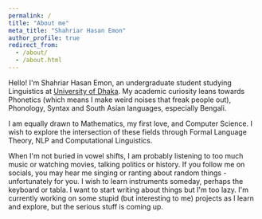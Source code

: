 ```yaml
---
permalink: /
title: "About me"
meta_title: "Shahriar Hasan Emon"
author_profile: true
redirect_from: 
  - /about/
  - /about.html
---
```



Hello! I'm Shahriar Hasan Emon, an undergraduate student studying Linguistics at [University of Dhaka](https://www.du.ac.bd/). My academic curiosity leans towards Phonetics (which means I make weird noises that freak people out), Phonology, Syntax and South Asian languages, especially Bengali. 



I am equally drawn to Mathematics, my first love, and Computer Science. I wish to explore the intersection of these fields through Formal Language Theory, NLP and Computational Linguistics.  


When I'm not buried in vowel shifts, I am probably listening to too much music or watching movies, talking politics or history. If you follow me on socials, you may hear me singing or ranting about random things - unfortunately for you. I wish to learn instruments someday, perhaps the keyboard or tabla. I want to start writing about things but I'm too lazy. I'm currently working on some stupid (but interesting to me) projects as I learn and explore, but the serious stuff is coming up.
